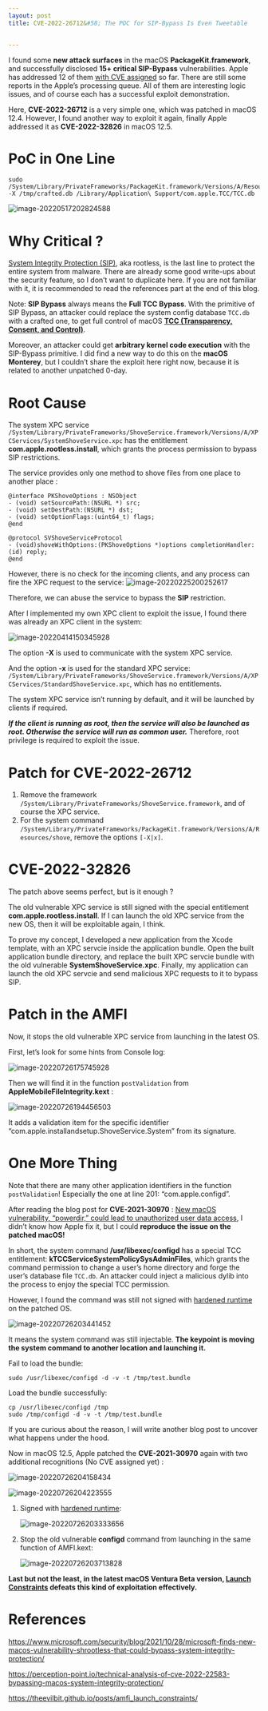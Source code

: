 ```yaml
---
layout: post
title: CVE-2022-26712&#58; The POC for SIP-Bypass Is Even Tweetable


---
```


I found some **new attack surfaces** in the macOS **PackageKit.framework**, and successfully disclosed **15+ critical SIP-Bypass** vulnerabilities. Apple has addressed 12 of them [with CVE assigned](https://jhftss.github.io/cvelist/) so far. There are still some reports in the Apple’s processing queue. All of them are interesting logic issues, and of course each has a successful exploit demonstration. 

Here, **CVE-2022-26712** is a very simple one, which was patched in macOS 12.4. However, I found another way to exploit it again, finally Apple addressed it as **CVE-2022-32826** in macOS 12.5.

# PoC in One Line

```shell
sudo /System/Library/PrivateFrameworks/PackageKit.framework/Versions/A/Resources/shove -X /tmp/crafted.db /Library/Application\ Support/com.apple.TCC/TCC.db
```

![image-20220517202824588](../res/2022-7-26-CVE-2022-26712-The-POC-For-SIP-Bypass-Is-Even-Tweetable/image-20220517202824588.png)

# Why Critical ?

 [System Integrity Protection (SIP)](https://en.wikipedia.org/wiki/System_Integrity_Protection), aka rootless, is the last line to protect the entire system from malware. There are already some good write-ups about the security feature, so I don’t want to duplicate here. If you are not familiar with it, it is recommended to read the references part at the end of this blog.

Note: **SIP Bypass** always means the **Full TCC Bypass**. With the primitive of SIP Bypass, an attacker could replace the system config database `TCC.db` with a crafted one, to get full control of macOS [**TCC (Transparency, Consent, and Control)**](http://i.blackhat.com/USA21/Wednesday-Handouts/US-21-Regula-20-Plus-Ways-to-Bypass-Your-macOS-Privacy-Mechanisms.pdf).

Moreover, an attacker could get **arbitrary kernel code execution** with the SIP-Bypass primitive. I did find a new way to do this on the **macOS Monterey**, but I couldn’t share the exploit here right now, because it is related to another unpatched 0-day.

# Root Cause

The system XPC service `/System/Library/PrivateFrameworks/ShoveService.framework/Versions/A/XPCServices/SystemShoveService.xpc` has the entitlement **com.apple.rootless.install**, which grants the process permission to bypass SIP restrictions.

The service provides only one method to shove files from one place to another place :

```objc
@interface PKShoveOptions : NSObject
- (void) setSourcePath:(NSURL *) src;
- (void) setDestPath:(NSURL *) dst;
- (void) setOptionFlags:(uint64_t) flags;
@end

@protocol SVShoveServiceProtocol
- (void)shoveWithOptions:(PKShoveOptions *)options completionHandler:(id) reply;
@end
```

However, there is no check for the incoming clients, and any process can fire the XPC request to the service:
![image-20220225200252617](../res/2022-7-26-CVE-2022-26712-The-POC-For-SIP-Bypass-Is-Even-Tweetable/image-20220225200252617.png)

Therefore, we can abuse the service to bypass the __SIP__ restriction.

After I implemented my own XPC client to exploit the issue, I found there was already an XPC client in the system:

![image-20220414150345928](../res/2022-7-26-CVE-2022-26712-The-POC-For-SIP-Bypass-Is-Even-Tweetable/image-20220414150345928.png)

The option **-X** is used to communicate with the system XPC service.

And the option **-x** is used for the standard XPC service: `/System/Library/PrivateFrameworks/ShoveService.framework/Versions/A/XPCServices/StandardShoveService.xpc`, which has no entitlements.

The system XPC service isn’t running by default, and it will be launched by clients if required.

***If the client is running as root, then the service will also be launched as root. Otherwise the service will run as common user.*** Therefore, root privilege is required to exploit the issue.

# Patch for CVE-2022-26712

1. Remove the framework `/System/Library/PrivateFrameworks/ShoveService.framework`, and of course the XPC service.
2. For the system command `/System/Library/PrivateFrameworks/PackageKit.framework/Versions/A/Resources/shove`, remove the options `[-X|x]`.

# CVE-2022-32826

The patch above seems perfect, but is it enough ?

The old vulnerable XPC service is still signed with the special entitlement **com.apple.rootless.install**. If I can launch the old XPC service from the new OS, then it will be exploitable again, I think.

To prove my concept, I developed a new application from the Xcode template, with an XPC servcie inside the application bundle. Open the built application bundle directory, and replace the built XPC servcie bundle with the old vulnerable **SystemShoveService.xpc**. Finally, my application can launch the old XPC servcie and send malicious XPC requests to it to bypass SIP.

# Patch in the AMFI

Now, it stops the old vulnerable XPC service from launching in the latest OS. 

First, let’s look for some hints from Console log:

![image-20220726175745928](../res/2022-7-26-CVE-2022-26712-The-POC-For-SIP-Bypass-Is-Even-Tweetable/image-20220726175745928.png)

Then we will find it in the function `postValidation` from **AppleMobileFileIntegrity.kext** :

![image-20220726194456503](../res/2022-7-26-CVE-2022-26712-The-POC-For-SIP-Bypass-Is-Even-Tweetable/image-20220726194456503.png)

It adds a validation item for the specific identifier “com.apple.installandsetup.ShoveService.System” from its signature.

# One More Thing

Note that there are many other application identifiers in the function `postValidation`! Especially the one at line 201: “com.apple.configd”. 

After reading the blog post for **CVE-2021-30970** : [New macOS vulnerability, “powerdir,” could lead to unauthorized user data access](https://www.microsoft.com/security/blog/2022/01/10/new-macos-vulnerability-powerdir-could-lead-to-unauthorized-user-data-access/), I didn’t know how Apple fix it, but I could **reproduce the issue on the patched macOS!**

In short, the system command **/usr/libexec/configd** has a special TCC entitlement: **kTCCServiceSystemPolicySysAdminFiles**, which grants the command permission to change a user’s home directory and forge the user’s database file `TCC.db`. An attacker could inject a malicious dylib into the process to enjoy the special TCC permission. 

However, I found the command was still not signed with [hardened runtime](https://developer.apple.com/documentation/security/hardened_runtime?language=objc) on the patched OS. 

![image-20220726203441452](../res/2022-7-26-CVE-2022-26712-The-POC-For-SIP-Bypass-Is-Even-Tweetable/image-20220726203441452.png)

It means the system command was still injectable. **The keypoint is moving the system command to another location and launching it.**

Fail to load the bundle:

`sudo /usr/libexec/configd -d -v -t /tmp/test.bundle`

Load the bundle successfully:

```
cp /usr/libexec/configd /tmp
sudo /tmp/configd -d -v -t /tmp/test.bundle
```

If you are curious about the reason, I will write another blog post to uncover what happens under the hood.



Now in macOS 12.5, Apple patched the **CVE-2021-30970** again with two additional recognitions (No CVE assigned yet) :

![image-20220726204158434](../res/2022-7-26-CVE-2022-26712-The-POC-For-SIP-Bypass-Is-Even-Tweetable/image-20220726204158434.png)

![image-20220726204223555](../res/2022-7-26-CVE-2022-26712-The-POC-For-SIP-Bypass-Is-Even-Tweetable/image-20220726204223555.png)

1. Signed with [hardened runtime](https://developer.apple.com/documentation/security/hardened_runtime?language=objc):

   ![image-20220726203333656](../res/2022-7-26-CVE-2022-26712-The-POC-For-SIP-Bypass-Is-Even-Tweetable/image-20220726203333656.png)

2. Stop the old vulnerable **configd** command from launching in the same function of AMFI.kext:

   ![image-20220726203713828](../res/2022-7-26-CVE-2022-26712-The-POC-For-SIP-Bypass-Is-Even-Tweetable/image-20220726203713828.png)



**Last but not the least, in the latest macOS Ventura Beta version, [Launch Constraints](https://theevilbit.github.io/posts/amfi_launch_constraints/) defeats this kind of exploitation effectively.**



# References

https://www.microsoft.com/security/blog/2021/10/28/microsoft-finds-new-macos-vulnerability-shrootless-that-could-bypass-system-integrity-protection/

https://perception-point.io/technical-analysis-of-cve-2022-22583-bypassing-macos-system-integrity-protection/

https://theevilbit.github.io/posts/amfi_launch_constraints/

